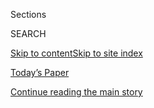 <div id="app">

<div>

<div class="NYTAppHideMasthead css-1r6wvpq e1suatyy0">

<div class="section css-ui9rw0 e1suatyy2">

<div class="css-eph4ug er09x8g0">

<div class="css-6n7j50">

</div>

<span class="css-1dv1kvn">Sections</span>

<div class="css-10488qs">

<span class="css-1dv1kvn">SEARCH</span>

</div>

[Skip to content](#site-content)[Skip to site
index](#site-index)

</div>

<div class="css-10698na e1huz5gh0">

</div>

</div>

<div id="masthead-bar-one" class="section hasLinks css-15hmgas e1csuq9d3">

<div class="css-uqyvli e1csuq9d0">

</div>

<div class="css-1uqjmks e1csuq9d1">

</div>

<div class="css-9e9ivx">

[](https://myaccount.nytimes.com/auth/login?response_type=cookie&client_id=vi)

</div>

<div class="css-1bvtpon e1csuq9d2">

[Today’s Paper](https://www.nytimes.com/section/todayspaper)

</div>

</div>

</div>

</div>

<div data-aria-hidden="false">

<div id="site-content" data-role="main">

<div id="top-wrapper" class="css-15p45cc eaca97t0" type="top">

<div id="top-slug" class="css-19x0jxb eaca97t1" hidden="">

Advertisement

</div>

[Continue reading the main
story](#after-top)

<div class="ad top-wrapper" style="text-align:center;height:100%;display:block;min-height:90px">

<div id="top" class="place-ad" data-position="top" data-size-key="top">

</div>

</div>

<div id="after-top">

</div>

</div>

<div id="byline" class="section css-15h4p1b e9abtgs0">

<div class="css-1j21atc e1svk9qx1">

<div class="css-nfcc9b e1svk9qx3">

<div class="css-cnx41t">

![Portrait of Annie
Karni](https://static01.nyt.com/images/2019/02/05/multimedia/author-annie-karni/author-annie-karni-thumbLarge.png)

</div>

<div class="css-vl9dhg e1svk9qx5">

<div class="css-1nrhkj6 e1svk9qx6">

# Annie Karni

</div>

## <span></span>

Annie Karni is a White House correspondent for The New York Times. She
previously covered the White House and Hillary Clinton's 2016
presidential campaign for Politico. She spent a decade covering City
Hall and local politics for the New York Post, the New York Daily News
and the New York Sun before covering national politics.

</div>

</div>

</div>

<div>

<div id="mid1-wrapper" class="css-1mn4oms eaca97t0" type="rank">

<div id="mid1-slug" class="css-1tag3rd eaca97t1">

Advertisement

</div>

[Continue reading the main
story](#after-mid1)

<div id="mid1" class="ad mid1-wrapper" style="text-align:center;height:100%;display:block">

</div>

<div id="after-mid1">

</div>

</div>

</div>

<div class="css-185go5a e1o5byef0">

<div class="css-15cbhtu">

  - [Latest](#stream-panel)
  - <span class="css-6n7j50">Search</span>
    <div class="control">
    <div class="label-container css-1dv1kvn">
    Search
    </div>
    <div class="css-wm4t3d">
    **<span id="clear-search-input" class="css-1dv1kvn">Clear this text
    input</span>
    </div>
    </div>
    <span class="css-1iovbfw"></span>

<div id="stream-panel" class="section css-8msx5b e1jz0cab1">

<div class="css-13mho3u">

1.  
    
    <div class="css-1cp3ece">
    
    <div class="css-1l4spti">
    
    [](/2020/08/01/us/politics/trump-biden-polls-vp.html)
    
    <div class="css-79elbk">
    
    ![](https://static01.nyt.com/images/2020/08/01/us/politics/01moments1/merlin_175045695_792fda51-d1e1-4b1b-87db-391f651713ec-thumbWide.jpg?quality=75&auto=webp&disable=upscale)
    
    </div>
    
    ### <span class="css-m70j1g">News Analysis</span>
    
    ## Trump’s Approval Rating, Biden V.P. Search: The Latest in the 2020 Race
    
    President Trump’s more sober messaging on the coronavirus crisis
    didn’t last long. For Joe Biden, the search for a running mate may
    last a little longer.
    
    <div class="css-1nqbnmb ea5icrr0">
    
    By <span class="css-1n7hynb">Annie Karni <span>and</span> Astead W.
    Herndon</span>
    
    </div>
    
    </div>
    
    <div class="css-1lc2l26 e1xfvim33">
    
    </div>
    
    </div>

2.  
    
    <div class="css-1cp3ece">
    
    <div class="css-1l4spti">
    
    [](/2020/07/31/us/politics/trump-campaign-tv-advertising.html)
    
    <div class="css-79elbk">
    
    ![](https://static01.nyt.com/images/2020/07/31/us/politics/31trump-campaign/merlin_175168083_0aa05b3b-7172-4c44-99e3-5ac03eec96ea-thumbWide.jpg?quality=75&auto=webp&disable=upscale)
    
    </div>
    
    ## Trump Halts TV Advertising as He Struggles in Polls Against Biden
    
    The six-day pause was ordered by the president’s new campaign
    manager, Bill Stepien.
    
    <div class="css-1nqbnmb ea5icrr0">
    
    By <span class="css-1n7hynb">Nick Corasaniti, Annie Karni
    <span>and</span> Shane
    Goldmacher</span>
    
    </div>
    
    </div>
    
    <div class="css-1lc2l26 e1xfvim33">
    
    </div>
    
    </div>

3.  
    
    <div class="css-1cp3ece">
    
    <div class="css-1l4spti">
    
    [](/es/2020/07/31/espanol/estados-unidos/fred-trump-donald-trump.html)
    
    <div class="css-79elbk">
    
    ![](https://static01.nyt.com/images/2020/07/28/us/politics/30dc-fred-Trump-ES-00/merlin_97610656_78a7876d-c54b-430a-a599-163bcf354205-thumbWide.jpg?quality=75&auto=webp&disable=upscale)
    
    </div>
    
    ## Hijo de su padre: el presidente Donald Trump aprendió en casa a no mostrar aflicción
    
    Ya sea que enfrente la pérdida de un familiar o la muerte de casi
    150.000 estadounidenses en una pandemia creciente, el mandatario
    estadounidense casi nunca exhibe empatía. Se lo inculcó su padre.
    
    <div class="css-1nqbnmb ea5icrr0">
    
    By <span class="css-1n7hynb">Annie Karni <span>and</span> Katie
    Rogers</span>
    
    </div>
    
    <div class="css-185051n">
    
    [Read in
    English](https://www.nytimes.com/2020/07/28/us/politics/donald-fred-trump.html "Read in English")[Read
    in
    English](https://www.nytimes.com/2020/07/28/us/politics/donald-fred-trump.html "Read in English")
    
    </div>
    
    </div>
    
    <div class="css-1lc2l26 e1xfvim33">
    
    </div>
    
    </div>

4.  
    
    <div class="css-1cp3ece">
    
    <div class="css-1l4spti">
    
    [](/2020/07/29/us/politics/trump-suburbs-housing-white-voters.html)
    
    <div class="css-79elbk">
    
    ![](https://static01.nyt.com/images/2020/07/29/us/politics/29TRUMP-SUBURBS/merlin_174387555_a81a394f-9b9a-4bfd-8dfd-dae963e10c8b-thumbWide.jpg?quality=75&auto=webp&disable=upscale)
    
    </div>
    
    ## Trump Plays on Racist Fears of Terrorized Suburbs to Court White Voters
    
    President Trump painted a false picture of suburbs under siege,
    saying he was protecting them from low-income housing, as he seeks
    to win over white voters who were key to his 2016 victory.
    
    <div class="css-1nqbnmb ea5icrr0">
    
    By <span class="css-1n7hynb">Annie Karni, Maggie Haberman
    <span>and</span> Sydney
    Ember</span>
    
    </div>
    
    </div>
    
    <div class="css-1lc2l26 e1xfvim33">
    
    </div>
    
    </div>

5.  
    
    <div class="css-1cp3ece">
    
    <div class="css-1l4spti">
    
    [](/2020/07/28/us/politics/donald-fred-trump.html)
    
    <div class="css-79elbk">
    
    ![](https://static01.nyt.com/images/2020/07/28/us/politics/28dc-fredtrump1/merlin_97610656_78a7876d-c54b-430a-a599-163bcf354205-thumbWide.jpg?quality=75&auto=webp&disable=upscale)
    
    </div>
    
    ## Like Father, Like Son: President Trump Lets Others Mourn
    
    Whether he is dealing with the loss of a family member or the deaths
    of nearly 150,000 Americans in a surging pandemic, President Trump
    almost never displays empathy in public. He learned it from his
    father.
    
    <div class="css-1nqbnmb ea5icrr0">
    
    By <span class="css-1n7hynb">Annie Karni <span>and</span> Katie
    Rogers</span>
    
    </div>
    
    <div class="css-185051n">
    
    [Leer en
    español](https://www.nytimes.com/es/2020/07/31/espanol/estados-unidos/fred-trump-donald-trump.html "Read in Spanish")
    
    </div>
    
    </div>
    
    <div class="css-1lc2l26 e1xfvim33">
    
    </div>
    
    </div>

6.  
    
    <div class="css-1cp3ece">
    
    <div class="css-1l4spti">
    
    [](/es/2020/07/27/espanol/estados-unidos/Trump-encuestas-elecciones.html)
    
    <div class="css-79elbk">
    
    ![](https://static01.nyt.com/images/2020/07/21/us/politics/27trump-encuestas-ES/21trump-polling-thumbWide.jpg?quality=75&auto=webp&disable=upscale)
    
    </div>
    
    ## Donald Trump tiene la solución para las encuestas desfavorables: recordarle a la  gente que estas se equivocan
    
    El presidente estadounidense ha comentado que los sondeos que no lo
    muestran a la cabeza en la carrera por la reelección son falsos y
    sus asesores han empezado a evitar darle malas noticias.
    
    <div class="css-1nqbnmb ea5icrr0">
    
    By <span class="css-1n7hynb">Annie Karni</span>
    
    </div>
    
    <div class="css-185051n">
    
    [Read in
    English](https://www.nytimes.com/2020/07/22/us/politics/trump-polls-2020.html "Read in English")
    
    </div>
    
    </div>
    
    <div class="css-1lc2l26 e1xfvim33">
    
    </div>
    
    </div>

7.  
    
    <div class="css-1cp3ece">
    
    <div class="css-1l4spti">
    
    [](/2020/07/25/us/politics/trump-biden-polls-coronavirus.html)
    
    <div class="css-79elbk">
    
    ![](https://static01.nyt.com/images/2020/07/25/us/politics/25moments1/25moments1-thumbWide.png?quality=75&auto=webp&disable=upscale)
    
    </div>
    
    ## President Trump Bows to Reality: This Week in the 2020 Race
    
    Mr. Trump tried to convey a measure of seriousness about the
    coronavirus pandemic, backtracking on previous positions and
    behavior. How long will it last?
    
    <div class="css-1nqbnmb ea5icrr0">
    
    By <span class="css-1n7hynb">Astead W. Herndon <span>and</span>
    Annie
    Karni</span>
    
    </div>
    
    </div>
    
    <div class="css-1lc2l26 e1xfvim33">
    
    </div>
    
    </div>

8.  
    
    <div class="css-1cp3ece">
    
    <div class="css-1l4spti">
    
    [](/2020/07/24/us/politics/trump-republican-convention-canceled-jacksonville.html)
    
    <div class="css-79elbk">
    
    ![](https://static01.nyt.com/images/2020/07/24/us/politics/24GOP-CONVENTION/merlin_174883425_e059ad0d-c7f0-4a89-99e9-2d1e5e7a3ca5-thumbWide.jpg?quality=75&auto=webp&disable=upscale)
    
    </div>
    
    ## Inside Trump’s About-Face on the Republican Convention in Jacksonville
    
    Faced with a surging pandemic, resistance from local officials in
    Florida and deadlines for items like hotel payments, Mr. Trump chose
    to cancel the convention in an effort to cast himself as putting
    safety first.
    
    <div class="css-1nqbnmb ea5icrr0">
    
    By <span class="css-1n7hynb">Annie Karni, Alexander Burns
    <span>and</span> Patricia
    Mazzei</span>
    
    </div>
    
    </div>
    
    <div class="css-1lc2l26 e1xfvim33">
    
    </div>
    
    </div>

9.  
    
    <div class="css-1cp3ece">
    
    <div class="css-1l4spti">
    
    [](/2020/07/23/us/politics/jacksonville-rnc.html)
    
    <div class="css-79elbk">
    
    ![](https://static01.nyt.com/images/2020/07/23/us/politics/23gop-convention/merlin_174881487_53836bf3-ff60-4417-81e6-129efa24429c-thumbWide.jpg?quality=75&auto=webp&disable=upscale)
    
    </div>
    
    ## Trump Abruptly Cancels Republican Convention in Florida: ‘It’s Not the Right Time’
    
    After forcing the convention to move from Charlotte to Jacksonville
    because he wanted a big celebration, President Trump called off the
    Florida portion, citing the health risks from the coronavirus.
    
    <div class="css-1nqbnmb ea5icrr0">
    
    By <span class="css-1n7hynb">Maggie Haberman, Patricia Mazzei
    <span>and</span> Annie
    Karni</span>
    
    </div>
    
    </div>
    
    <div class="css-1lc2l26 e1xfvim33">
    
    </div>
    
    </div>

10. 
    
    <div class="css-1cp3ece">
    
    <div class="css-1l4spti">
    
    [](/2020/07/22/us/politics/trump-polls-2020.html)
    
    <div class="css-79elbk">
    
    ![](https://static01.nyt.com/images/2020/07/21/us/politics/21trump-polling/21trump-polling-thumbWide.jpg?quality=75&auto=webp&disable=upscale)
    
    </div>
    
    ### <span class="css-m70j1g">Political Memo</span>
    
    ## Trump’s Remedy for Low Poll Numbers: Reminding People Polls Can Be Wrong
    
    And if surveys of likely voters don’t look promising, turn to other
    measures. Like boat parades.
    
    <div class="css-1nqbnmb ea5icrr0">
    
    By <span class="css-1n7hynb">Annie Karni</span>
    
    </div>
    
    </div>
    
    <div class="css-1lc2l26 e1xfvim33">
    
    </div>
    
    </div>

<div class="css-13mho3u">

<div class="css-1t62hi8">

<div class="css-1stvaey">

Show
More

<div>

<div style="border:0;clip:rect(0 0 0 0);height:1px;margin:-1px;overflow:hidden;white-space:nowrap;padding:0;width:1px;position:absolute" data-role="log" data-aria-live="assertive">

</div>

<div style="border:0;clip:rect(0 0 0 0);height:1px;margin:-1px;overflow:hidden;white-space:nowrap;padding:0;width:1px;position:absolute" data-role="log" data-aria-live="assertive">

</div>

<div style="border:0;clip:rect(0 0 0 0);height:1px;margin:-1px;overflow:hidden;white-space:nowrap;padding:0;width:1px;position:absolute" data-role="log" data-aria-live="polite">

</div>

<div style="border:0;clip:rect(0 0 0 0);height:1px;margin:-1px;overflow:hidden;white-space:nowrap;padding:0;width:1px;position:absolute" data-role="log" data-aria-live="polite">

</div>

</div>

</div>

</div>

</div>

</div>

<div class="css-g6hk37 supplemental">

<div id="mid2-wrapper" class="css-10wkyv7 eaca97t0" type="lede">

<div id="mid2-slug" class="css-1tag3rd eaca97t1">

Advertisement

</div>

[Continue reading the main
story](#after-mid2)

<div id="mid2" class="ad mid2-wrapper" style="text-align:center;height:100%;display:block;min-height:250px">

</div>

<div id="after-mid2">

</div>

</div>

## Follow Elsewhere

<div class="module-body">

  - [**<span data-aria-hidden="true">AnnieKarni</span><span class="css-1dv1kvn">twitter
    page for AnnieKarni</span>](https://twitter.com/AnnieKarni)

</div>

## Feedback? Questions?

<div class="css-hftqp3">

Include your name, the article headline, and your message.

</div>

Email Author

</div>

</div>

</div>

</div>

</div>

</div>

## Site Index

<div>

</div>

## Site Information Navigation

  - [© <span>2020</span> <span>The New York Times
    Company</span>](https://help.nytimes.com/hc/en-us/articles/115014792127-Copyright-notice)

<!-- end list -->

  - [NYTCo](https://www.nytco.com/)
  - [Contact
    Us](https://help.nytimes.com/hc/en-us/articles/115015385887-Contact-Us)
  - [Work with us](https://www.nytco.com/careers/)
  - [Advertise](https://nytmediakit.com/)
  - [T Brand Studio](http://www.tbrandstudio.com/)
  - [Your Ad
    Choices](https://www.nytimes.com/privacy/cookie-policy#how-do-i-manage-trackers)
  - [Privacy](https://www.nytimes.com/privacy)
  - [Terms of
    Service](https://help.nytimes.com/hc/en-us/articles/115014893428-Terms-of-service)
  - [Terms of
    Sale](https://help.nytimes.com/hc/en-us/articles/115014893968-Terms-of-sale)
  - [Site
    Map](https://spiderbites.nytimes.com)
  - [Help](https://help.nytimes.com/hc/en-us)
  - [Subscriptions](https://www.nytimes.com/subscription?campaignId=37WXW)

</div>

</div>
